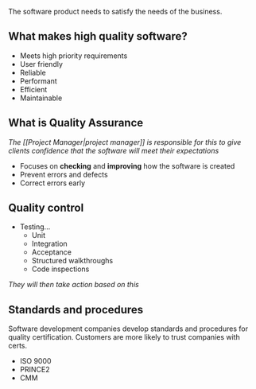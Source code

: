 The software product needs to satisfy the needs of the business.

## What makes high quality software?

- Meets high priority requirements
- User friendly
- Reliable
- Performant
- Efficient
- Maintainable

## What is Quality Assurance

*The [[Project Manager|project manager]] is responsible for this to give clients confidence that the software will meet their expectations*

- Focuses on **checking** and **improving** how the software is created
- Prevent errors and defects
- Correct errors early

## Quality control

- Testing...
	- Unit
	- Integration
	- Acceptance
	- Structured walkthroughs
	- Code inspections

*They will then take action based on this*

## Standards and procedures

Software development companies develop standards and procedures for quality certification. Customers are more likely to trust companies with certs.

- ISO 9000
- PRINCE2
- CMM